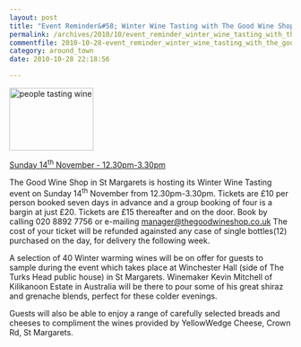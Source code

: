 ```yaml
---
layout: post
title: "Event Reminder&#58; Winter Wine Tasting with The Good Wine Shop"
permalink: /archives/2010/10/event_reminder_winter_wine_tasting_with_the_good_w.html
commentfile: 2010-10-28-event_reminder_winter_wine_tasting_with_the_good_w
category: around_town
date: 2010-10-28 22:18:56

---
```


<img src="/assets/images/2010/TGWS_Tasting_Picture-thumb.jpg" width="150" height="112" alt="people tasting wine" class="photo right" />

[Sunday 14<sup>th</sup> November - 12.30pm-3.30pm](https://stmargarets.london/event/exhibition/200705142622)

The Good Wine Shop in St Margarets is hosting its Winter Wine Tasting event on Sunday 14<sup>th</sup> November from 12.30pm-3.30pm. Tickets are £10 per person booked seven days in advance and a group booking of four is a bargin at just £20. Tickets are £15 thereafter and on the door. Book by calling 020 8892 7756 or e-mailing <manager@thegoodwineshop.co.uk> The cost of your ticket will be refunded againsted any case of single bottles(12) purchased on the day, for delivery the following week.

A selection of 40 Winter warming wines will be on offer for guests to sample during the event which takes place at Winchester Hall (side of The Turks Head public house) in St Margarets. Winemaker Kevin Mitchell of Kilikanoon Estate in Australia will be there to pour some of his great shiraz and grenache blends, perfect for these colder evenings.

Guests will also be able to enjoy a range of carefully selected breads and cheeses to compliment the wines provided by YellowWedge Cheese, Crown Rd, St Margarets.
